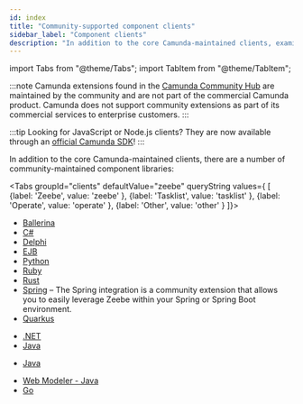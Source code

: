 ```yaml
---
id: index
title: "Community-supported component clients"
sidebar_label: "Component clients"
description: "In addition to the core Camunda-maintained clients, examine a number of community-maintained component libraries."
---
```


import Tabs from "@theme/Tabs";
import TabItem from "@theme/TabItem";

:::note
Camunda extensions found in the [Camunda Community Hub](https://github.com/camunda-community-hub) are maintained by the community and are not part of the commercial Camunda product. Camunda does not support community extensions as part of its commercial services to enterprise customers. 
:::

:::tip
Looking for JavaScript or Node.js clients? They are now available through an [official Camunda SDK](/apis-tools/node-js-sdk.md)!
:::

In addition to the core Camunda-maintained clients, there are a number of community-maintained component libraries:

<Tabs groupId="clients" defaultValue="zeebe" queryString values={
[
{label: 'Zeebe', value: 'zeebe' },
{label: 'Tasklist', value: 'tasklist' },
{label: 'Operate', value: 'operate' },
{label: 'Other', value: 'other' }
]}>

<TabItem value='zeebe'>

- [Ballerina](https://github.com/camunda-community-hub/ballerina-zeebe)
- [C#](c-sharp.md)
- [Delphi](https://github.com/camunda-community-hub/DelphiZeeBeClient)
- [EJB](https://github.com/camunda-community-hub/zeebe-ejb-client)
- [Python](python.md)
- [Ruby](ruby.md)
- [Rust](rust.md)
- [Spring](spring.md) – The Spring integration is a community extension that allows you to easily leverage Zeebe within your Spring or Spring Boot environment.
- [Quarkus](quarkus.md)

</TabItem>

<TabItem value='tasklist'>

- [.NET](https://github.com/camunda-community-hub/dotnet-custom-tasklist)
- [Java](https://github.com/camunda-community-hub/camunda-tasklist-client-java)

</TabItem>

<TabItem value='operate'>

- [Java](https://github.com/camunda-community-hub/camunda-operate-client-java)

</TabItem>

<TabItem value='other'>

- [Web Modeler - Java](https://github.com/camunda-community-hub/web-modeler-java-client)
- [Go](https://github.com/camunda-community-hub/console-customer-api-go)

</TabItem>

</Tabs>
